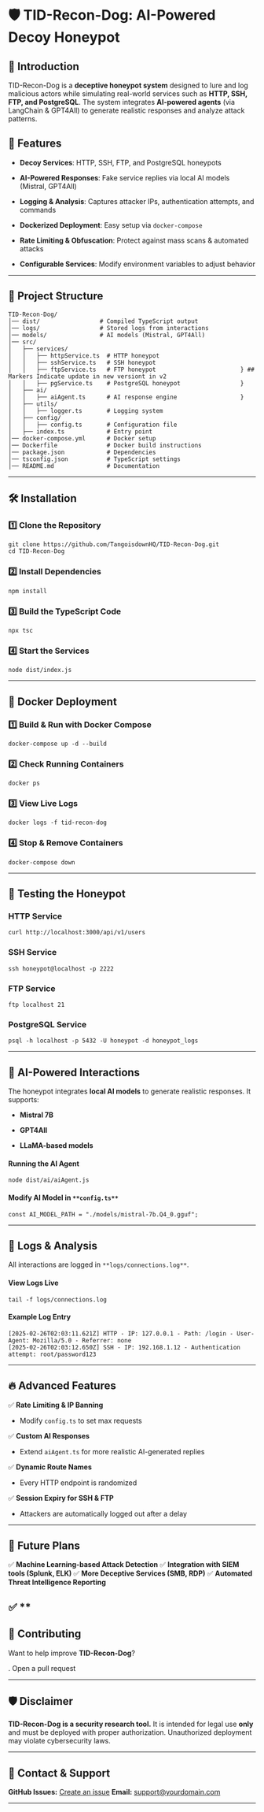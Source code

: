 # 🛡️ TID-Recon-Dog: AI-Powered Decoy Honeypot

## 📌 Introduction

TID-Recon-Dog is a **deceptive honeypot system** designed to lure and log malicious actors while simulating real-world services such as **HTTP, SSH, FTP, and PostgreSQL**. The system integrates **AI-powered agents** (via LangChain & GPT4All) to generate realistic responses and analyze attack patterns.

## 🚀 Features

- **Decoy Services**: HTTP, SSH, FTP, and PostgreSQL honeypots
    
- **AI-Powered Responses**: Fake service replies via local AI models (Mistral, GPT4All)
    
- **Logging & Analysis**: Captures attacker IPs, authentication attempts, and commands
    
- **Dockerized Deployment**: Easy setup via `docker-compose`
    
- **Rate Limiting & Obfuscation**: Protect against mass scans & automated attacks
    
- **Configurable Services**: Modify environment variables to adjust behavior
    

---

## 📂 Project Structure

```
TID-Recon-Dog/
│── dist/                 # Compiled TypeScript output
│── logs/                 # Stored logs from interactions
│── models/               # AI models (Mistral, GPT4All)
│── src/
│   ├── services/
│   │   ├── httpService.ts  # HTTP honeypot
│   │   ├── sshService.ts   # SSH honeypot
│   │   ├── ftpService.ts   # FTP honeypot                        } ## Markers Indicate update in new versiont in v2
│   │   ├── pgService.ts    # PostgreSQL honeypot                 }
│   ├── ai/
│   │   ├── aiAgent.ts      # AI response engine                  }
│   ├── utils/
│   │   ├── logger.ts       # Logging system
│   ├── config/
│   │   ├── config.ts       # Configuration file
│   ├── index.ts            # Entry point
│── docker-compose.yml      # Docker setup
│── Dockerfile              # Docker build instructions
│── package.json            # Dependencies
│── tsconfig.json           # TypeScript settings
│── README.md               # Documentation
```

---

## 🛠️ Installation

### **1️⃣ Clone the Repository**

```
git clone https://github.com/TangoisdownHQ/TID-Recon-Dog.git
cd TID-Recon-Dog
```

### **2️⃣ Install Dependencies**

```
npm install
```

### **3️⃣ Build the TypeScript Code**

```
npx tsc
```

### **4️⃣ Start the Services**

```
node dist/index.js
```

---

## 🐳 Docker Deployment

### **1️⃣ Build & Run with Docker Compose**

```
docker-compose up -d --build
```

### **2️⃣ Check Running Containers**

```
docker ps
```

### **3️⃣ View Live Logs**

```
docker logs -f tid-recon-dog
```

### **4️⃣ Stop & Remove Containers**

```
docker-compose down
```

---

## 📡 Testing the Honeypot

### **HTTP Service**

```
curl http://localhost:3000/api/v1/users
```

### **SSH Service**

```
ssh honeypot@localhost -p 2222
```

### **FTP Service**

```
ftp localhost 21
```

### **PostgreSQL Service**

```
psql -h localhost -p 5432 -U honeypot -d honeypot_logs
```

---

## 🧠 AI-Powered Interactions

The honeypot integrates **local AI models** to generate realistic responses. It supports:

- **Mistral 7B**
    
- **GPT4All**
    
- **LLaMA-based models**
    

#### **Running the AI Agent**

```
node dist/ai/aiAgent.js
```

#### **Modify AI Model in** `**config.ts**`

```
const AI_MODEL_PATH = "./models/mistral-7b.Q4_0.gguf";
```

---

## 📜 Logs & Analysis

All interactions are logged in `**logs/connections.log**`.

#### **View Logs Live**

```
tail -f logs/connections.log
```

#### **Example Log Entry**

```
[2025-02-26T02:03:11.621Z] HTTP - IP: 127.0.0.1 - Path: /login - User-Agent: Mozilla/5.0 - Referrer: none
[2025-02-26T02:03:12.650Z] SSH - IP: 192.168.1.12 - Authentication attempt: root/password123
```

---

## 🔥 Advanced Features

✅ **Rate Limiting & IP Banning**

- Modify `config.ts` to set max requests
    

✅ **Custom AI Responses**

- Extend `aiAgent.ts` for more realistic AI-generated replies
    

✅ **Dynamic Route Names**

- Every HTTP endpoint is randomized
    

✅ **Session Expiry for SSH & FTP**

- Attackers are automatically logged out after a delay
    

---

## 🎯 Future Plans

✅ **Machine Learning-based Attack Detection** ✅ **Integration with SIEM tools (Splunk, ELK)** ✅ **More Deceptive Services (SMB, RDP)** ✅ **Automated Threat Intelligence Reporting**

✅ **
---

## 🤝 Contributing

Want to help improve **TID-Recon-Dog**?

. Open a pull request
    

---

## 🛡️ Disclaimer

**TID-Recon-Dog is a security research tool.** It is intended for legal use **only** and must be deployed with proper authorization. Unauthorized deployment may violate cybersecurity laws.

---

## 📩 Contact & Support

**GitHub Issues:** [Create an issue](https://github.com/yourusername/TID-Recon-Dog/issues) **Email:** support@yourdomain.com

---
